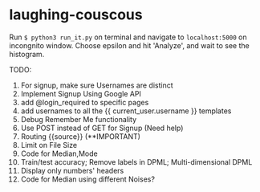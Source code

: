 # laughing-couscous

Run ```$ python3 run_it.py```  on terminal and navigate to ```localhost:5000``` on incongnito window. Choose epsilon and hit 'Analyze', and wait to see the histogram.

TODO:
1. For signup, make sure Usernames are distinct
2. Implement Signup Using Google API
3. add @login_required to specific pages
4. add usernames to all the {{ current_user.username }} templates
5. Debug Remember Me functionality
6. Use POST instead of GET for Signup (Need help)
7. Routing {{source}} (**IMPORTANT)
8. Limit on File Size
9. Code for Median,Mode
10. Train/test accuracy; Remove labels in DPML; Multi-dimensional DPML
11. Display only numbers' headers 
12. Code for Median using different Noises?